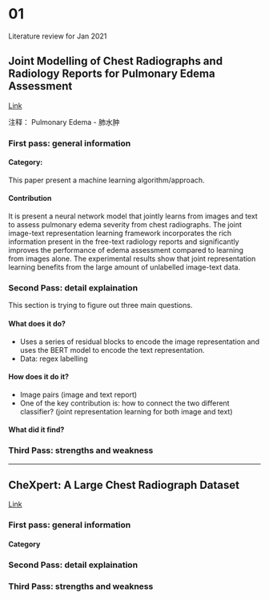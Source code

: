# 01

Literature review for Jan 2021

## Joint Modelling of Chest Radiographs and Radiology Reports for Pulmonary Edema Assessment

[Link](https://arxiv.org/abs/2008.09884 "Markdown")

注释：
Pulmonary Edema - 肺水肿

### **First pass: general information**
#### Category: 
This paper present a machine learning algorithm/approach.
#### Contribution
It is present a neural network model that jointly learns from images and text to assess pulmonary edema severity from chest radiographs. The joint image-text representation learning framework incorporates the rich information present in the free-text radiology reports and significantly improves the performance of edema assessment compared to learning from images alone. The experimental results show that joint representation learning benefits from the large amount of unlabelled image-text data.
	
### **Second Pass: detail explaination**
This section is trying to figure out three main questions.
#### What does it do?
- Uses a series of residual blocks to encode the image representation and uses the BERT model to encode the text representation.
- Data: regex labelling
#### How does it do it? 
- Image pairs (image and text report)
- One of the key contribution is: how to connect the two different classifier? (joint representation learning for both image and text)
#### What did it find? 

### **Third Pass: strengths and weakness**

* * * * * 

## CheXpert: A Large Chest Radiograph Dataset

[Link](https://stanfordmlgroup.github.io/competitions/chexpert/ "Markdown")

### **First pass: general information**

#### Category

### **Second Pass: detail explaination**

### **Third Pass: strengths and weakness**


